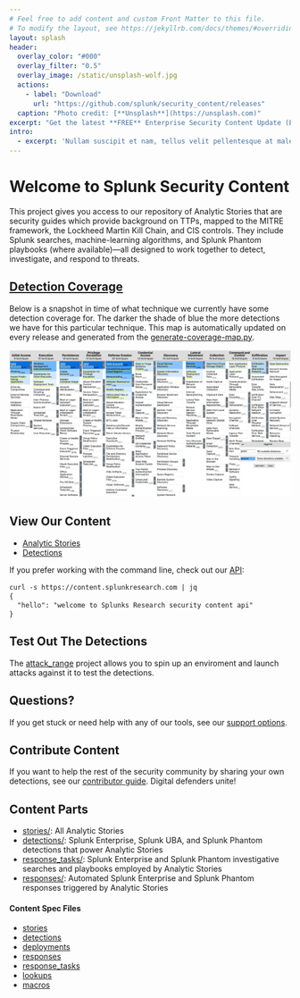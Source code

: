 ```yaml
---
# Feel free to add content and custom Front Matter to this file.
# To modify the layout, see https://jekyllrb.com/docs/themes/#overriding-theme-defaults
layout: splash
header:
  overlay_color: "#000"
  overlay_filter: "0.5"
  overlay_image: /static/unsplash-wolf.jpg
  actions:
    - label: "Download"
      url: "https://github.com/splunk/security_content/releases"
  caption: "Photo credit: [**Unsplash**](https://unsplash.com)"
excerpt: "Get the latest **FREE** Enterprise Security Content Update (ESCU) App with over 400+ detections for Splunk." 
intro:
  - excerpt: 'Nullam suscipit et nam, tellus velit pellentesque at malesuada, enim eaque. Quis nulla, netus tempor in diam gravida tincidunt, *proin faucibus* voluptate felis id sollicitudin. Centered with `type="center"`'
---
```


# Welcome to Splunk Security Content

This project gives you access to our repository of Analytic Stories that are security guides which provide background on TTPs, mapped to the MITRE framework, the Lockheed Martin Kill Chain, and CIS controls. They include Splunk searches, machine-learning algorithms, and Splunk Phantom playbooks (where available)—all designed to work together to detect, investigate, and respond to threats.

## [Detection Coverage](https://mitremap.splunkresearch.com/)
Below is a snapshot in time of what technique we currently have some detection coverage for. The darker the shade of blue the more detections we have for this particular technique. This map is automatically updated on every release and generated from the [generate-coverage-map.py](https://github.com/splunk/security_content/blob/develop/bin/generate-coverage-map.py).

![](mitre-map/coverage.png)

## View Our Content

* [Analytic Stories](https://github.com/splunk/security_content/blob/develop/docs/stories.md)
* [Detections](https://github.com/splunk/security_content/blob/develop/docs/detections.md)

If you prefer working with the command line, check out our [API](https://docs.splunkresearch.com/?version=latest):

```
curl -s https://content.splunkresearch.com | jq
{
  "hello": "welcome to Splunks Research security content api"
}
```

## Test Out The Detections
The [attack_range](https://github.com/splunk/attack_range) project allows you to spin up an enviroment and launch attacks against it to test the detections.

## Questions?
If you get stuck or need help with any of our tools, see our [support options](https://github.com/splunk/security_content#support).

## Contribute Content
If you want to help the rest of the security community by sharing your own detections, see our [contributor guide](https://github.com/splunk/security_content/wiki/Contributing-to-the-Project). Digital defenders unite!


## Content Parts
* [stories/](https://github.com/splunk/security_content/tree/develop/stories): All Analytic Stories
* [detections/](https://github.com/splunk/security_content/tree/develop/detections): Splunk Enterprise, Splunk UBA, and Splunk Phantom detections that power Analytic Stories
* [response_tasks/](https://github.com/splunk/security_content/tree/develop/response_tasks): Splunk Enterprise and Splunk Phantom investigative searches and playbooks employed by Analytic Stories
* [responses/](https://github.com/splunk/security_content/tree/develop/responses): Automated Splunk Enterprise and Splunk Phantom responses triggered by Analytic Stories


#### Content Spec Files
* [stories](https://github.com/splunk/security_content/blob/develop/docs/spec/stories.md)
* [detections](https://github.com/splunk/security_content/blob/develop/docs/spec/detections.md)
* [deployments](https://github.com/splunk/security_content/blob/develop/docs/spec/deployments.md)
* [responses](https://github.com/splunk/security_content/blob/develop/docs/spec/responses.md)
* [response_tasks](https://github.com/splunk/security_content/blob/develop/docs/spec/response_tasks.md)
* [lookups](https://github.com/splunk/security_content/blob/develop/docs/spec/lookups.md)
* [macros](https://github.com/splunk/security_content/blob/develop/docs/spec/macros.md)
